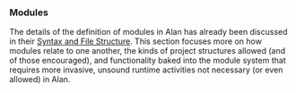 ### Modules

The details of the definition of modules in Alan has already been discussed in their [Syntax and File Structure](./file_structure.md). This section focuses more on how modules relate to one another, the kinds of project structures allowed (and of those encouraged), and functionality baked into the module system that requires more invasive, unsound runtime activities not necessary (or even allowed) in Alan.

